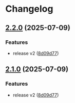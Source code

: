 # Changelog

## [2.2.0](https://github.com/jasonkneen/uptime-monitor/compare/@solstatus/common@v2.1.0...@solstatus/common@v2.2.0) (2025-07-09)


### Features

* release v2 ([8d09d77](https://github.com/jasonkneen/uptime-monitor/commit/8d09d77f92ceec9bd7cba2e9fb4a514a406b588d))

## [2.1.0](https://github.com/unibeck/solstatus/compare/@solstatus/common@v2.0.0...@solstatus/common@v2.1.0) (2025-07-09)


### Features

* release v2 ([8d09d77](https://github.com/unibeck/solstatus/commit/8d09d77f92ceec9bd7cba2e9fb4a514a406b588d))
